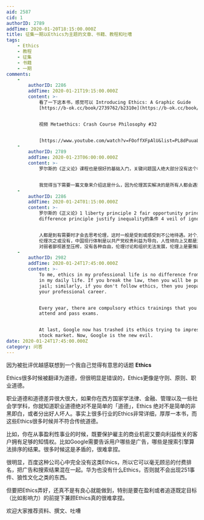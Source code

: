 ```yaml
---
aid: 2587
cid: 1
authorID: 2789
addTime: 2020-01-20T18:15:00.000Z
title: 征集一期以Ethics为主题的文章、书籍、教程和吐嘈
tags:
    - Ethics
    - 教程
    - 征集
    - 书籍
    - 一期
comments:
    -
        authorID: 2286
        addTime: 2020-01-21T19:15:00.000Z
        content: >-
            看了一下这本书，感觉可以 Introducing Ethics: A Graphic Guide
            [https://b-ok.cc/book/2739762/b2310e](https://b-ok.cc/book/2739762/b2310e)


            视频 Metaethics: Crash Course Philosophy #32


            [https://www.youtube.com/watch?v=FOoffXFpAlU&list=PL8dPuuaLjXtNgK6MZucdYldNkMybYIHKR&index=33](https://www.youtube.com/watch?index=33&list=PL8dPuuaLjXtNgK6MZucdYldNkMybYIHKR&v=FOoffXFpAlU)
    -
        authorID: 2789
        addTime: 2020-01-23T06:00:00.000Z
        content: >-
            罗尔斯的《正义论》课程也是很好的基础入门，关键问题国人绝大部分没有这个概念。Ethics可能能翻译为伦理，这个东西是一个纯粹的工业文明高度成熟之后的产物，社会契约论和新教伦理为基础。中共的教育体制下伦理这个概念被简化到了胜于无的地步。


            我觉得当下需要一篇文章来介绍这是什么，因为伦理其实解决的是所有人都会遇到很多次的选择。
    -
        authorID: 2286
        addTime: 2020-01-24T01:15:00.000Z
        content: >-
            罗尔斯的《正义论》1 liberty principle 2 fair opportunity principle 3
            difference principle justify inequality的条件 4 veil of ignorance


            人都是到有需要时才会去思考伦理，这时一般是受到或感受到不公地待遇。对个人来说，都是希望prosperity在先
            伦理次之或没有，中国现行体制是以共产党权贵利益为导向，人性倾向上又都是对强者(也可以是假象上的)献媚
            对弱者鄙视甚至压榨，没有各种自由，伦理讨论和组织无法发展，伦理上是要推翻现行体制的。
    -
        authorID: 2982
        addTime: 2020-01-24T17:45:00.000Z
        content: >-
            To me, ethics in my professional life is no difference from the law
            in my daily life. If you break the law, then you will be put into
            jail; similarly, if you don't follow ethics, then you jeopardize
            your professional career.


            Every year, there are compulsory ethics trainings that you need to
            attend and pass exams.


            At last, Google now has trashed its ethics trying to impress the
            stock market. Now, Google is the new evil.
date: 2020-01-24T17:45:00.000Z
category: 问答
---
```


因为被批评优越感联想到一个我自己觉得有意思的话题 **Ethics**

Ethics很多时候被翻译为道德，但很明显是错误的，Ethics更像是守则、原则、职业道德。

职业道德和道德差异很大很大，如果你在西方国家学法律、金融、管理以及一些社会学学科，你就知道职业道德绝对不是简单的「道德」，Ethics 绝对不是简单的非黑即白，或者分出好人坏人。事实上很多行业的Ethics非常详细，厚厚一本书，而这些Ethics很多时候并不符合传统道德。

比如，你在从事盈利性事业的时候，既要保护雇主的商业机密又要向利益攸关的客户拥有足够的知情权。比如Google需要告诉用户哪些是广告，哪些是搜索引擎算法排序的结果。很多时候这是矛盾的，很难拿捏。

很明显，百度这种公司心中完全没有这类Ethics，所以它可以毫无顾忌的付费排名，把广告和搜索结果混在一起。华为也没有什么Ethics，否则就不会出现251事件、狼性文化之类的东西。

但要把Ethics弄好，还真不是有良心就能做到，特别是要在盈利或者追逐既定目标（比如影响力）的前提下兼顾Ethics真的很难拿捏。

欢迎大家推荐资料、撰文、吐嘈
